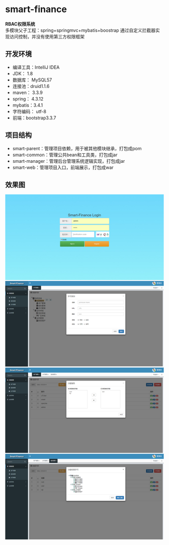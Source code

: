 # smart-finance
**RBAC权限系统**  
 多模块父子工程：spring+springmvc+mybatis+boostrap 
 通过自定义拦截器实现访问控制，并没有使用第三方权限框架
## 开发环境
- 编译工具：IntelliJ IDEA
- JDK： 1.8
- 数据库： MySQL57
- 连接池：druid1.1.6
- maven： 3.3.9
- spring： 4.3.12
- mybatis：3.4.1
- 字符编码： utf-8
- 前端：bootstrap3.3.7   

## 项目结构
- smart-parent：管理项目依赖，用于被其他模块继承，打包成pom
- smart-common：管理公共bean和工具类，打包成jar
- smart-manager：管理后台管理系统逻辑实现，打包成jar
- smart-web：管理项目入口，前端展示，打包成war

## 效果图  
![image](https://github.com/DulCoder/smart-finance/blob/master/readme/login.jpg)
![image](https://github.com/DulCoder/smart-finance/blob/master/readme/permisson.jpg)
![image](https://github.com/DulCoder/smart-finance/blob/master/readme/auser.jpg)
![image](https://github.com/DulCoder/smart-finance/blob/master/readme/arole.jpg)

